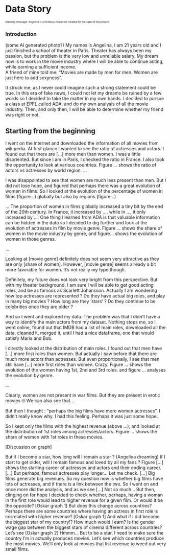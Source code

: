 # Data Story
<p style="font-size: 8px;">Warning message. Angelina is a fictitious character created for the sake of the project.</p>

### Introduction

(some AI generated photo?)
My names is Angelina, I am 21 years old and I just finished a school of theater in Paris. Theater has always been my passion, but the problem is the very low and unreliable salary. My dream now is to work in the movie industry where I will be able to continue acting, while earning a sufficient income.  
A friend of mine told me: “Movies are made by men for men. Women are just here to add sexyness”. 

It struck me, as I never could imagine such a strong statement could be true. In this era of fake news, I could not let my dreams be ruined by a few words so I decided to take the matter in my own hands. I decided to pursue a class at EPFL called ADA, and do my own analysis of all the movie industry. Then, and only then, I will be able to determine whether my friend was right or not. 

## Starting from the beginning

I went on the internet and downloaded the information of all movies from wikipedia. At first glance I wanted to see the ratio of actresses and actors. I found out that there are [...] more men than women. I was a little disoriented. But since I am in Paris, I checked the ratio in France. I also took the opportunity to look at various countries. Figure … shows the ratio of actors vs actresses by world region. 
…

I was disappointed to see that women are much less present than men. But I did not lose hope, and figured that perhaps there was a great evolution of women in films. So I looked at the evolution of the percentage of women in films (figure…) globally but also by regions (figure…)

…
The proportion of women in films globally increased a tiny bit by the end of the 20th century. In France, it increased by …, while in …, it only increased by ….
One thing I learned from ADA is that valuable information can be hidden in the data so I decided to dig further and look at the evolution of actresses in film by movie genre. Figure … shows the share of women in the movie industry by genre, and figure… shows the evolution of women in those genres. 

…

Looking at [movie genre] definitely does not seem very attractive as they are only [share of women]. However, [movie genre] seems already a bit more favorable for women. It’s not really my type though. 

Definitely, my future does not look very bright from this perspective. But with my theater background, I am sure I will be able to get good acting roles, and be as famous as Scarlett Johansson. Actually I am wondering how top actresses are represented ? Do they have actual big roles, and play in many big movies ? How long are they ‘stars’ ? Do they continue to be celebrities once they are older ? 

And so I went and explored my data. The problem was that I didn’t have a way to identify the main actors from my dataset. Nothing stops me, so I went online, found out that IMDB had a list of main roles, downloaded all the data, cleaned it, merged it, until I had a nice dataframe, one that would satisfy Maria and Bob. 

I directly looked at the distribution of main roles. I found out that men have [...] more first roles than women. But actually I saw before that there are much more actors than actresses. But even proportionally, I see that men still have [...] more first roles than women. Crazy. Figure … shows the evolution of the women having 1st, 2nd and 3rd roles. and figure … analyses the evolution by genre. 

…

Clearly, women are not present in war films. But they are present in erotic movies 🙄
We can also see that…

But then I thought : “perhaps the big films have more women actresses”. I didn’t really know why. I had this feeling. Perhaps it was just some hope. 

So I kept only the films with the highest revenue (above …), and looked at the distribution of 1st roles among actresses/actors. Figure … shows the share of women with 1st roles in these movies. 

[Discussion on graph]

But if I become a star, how long will I remain a star ? (Angelina dreaming) If I start to get older, will I remain famous and loved by all my fans ? Figure [...] shows the starting career of actresses and actors and their ending career. 
[...]
But perhaps, famous actresses play longer… Let me check. 
[...]
Big films generate big revenues. So my question now is whether big films have lots of actresses, and if there is a link between the two. So I went on and once more did the analysis, and as we see
[...]
Not so much… 
But then, clinging on for hope I decided to check whether, perhaps, having a woman in the first role would lead to higher revenue for a given film. Or would it be the opposite?
[Oskar graph 1]
But does this change across countries? Perhaps there are some countries where having an actress in first role is correlated with higher revenue?
[Oskar graph 1]
And what if I did become the biggest star of my country!? How much would I earn? Is the gender wage gap between the biggest stars of cinema different across countries? Let’s see
[Oskar graph 2]
Hmmm… But to be a star, I need to make sure the country I’m in actually produces movies. Let’s see which countries produce the most movies. We’ll only look at movies that list revenue to weed out very small films.
